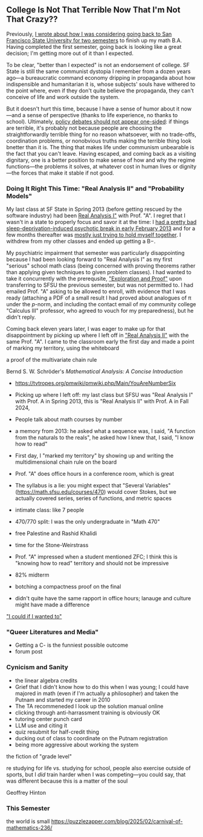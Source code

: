 ## College Is Not That Terrible Now That I'm Not That Crazy??

Previously, [I wrote about how I was considering going back to San Francisco State University for two semesters](http://zackmdavis.net/blog/2024/05/should-i-finish-my-bachelors-degree/) to finish up my math B.A. Having completed the first semester, going back is looking like a great decision; I'm getting more out of it than I expected.

To be clear, "better than I expected" is not an endorsement of college. SF State is still the same communist dystopia I remember from a dozen years ago—a bureaucratic command economy dripping in propaganda about how indispensible and humanitarian it is, whose subjects' souls have withered to the point where, even if they don't quite believe the propaganda, they can't conceive of life and work outside the system.

But it doesn't hurt this time, because I have a sense of humor about it now—and a sense of perspective (thanks to life experience, no thanks to school). Ultimately, [policy debates should not appear one-sided](https://www.readthesequences.com/Policy-Debates-Should-Not-Appear-One-Sided): if things are terrible, it's probably not because people are choosing the straightforwardly terrible thing for no reason whatsoever, with no trade-offs, coordination problems, or nonobvious truths making the terrible thing look bnetter than it is. The thing that makes life under communism unbearable is the fact that you can't leave. Having escaped, and coming back as a visiting dignitary, one is a better position to make sense of how and why the regime functions—the problems it solves, at whatever cost in human lives or dignity—the forces that make it stable if not good.

### Doing It Right This Time: "Real Analysis II" and "Probability Models"

My last class at SF State in Spring 2013 (before getting rescued by the software industry) had been [Real Analysis I"](https://math.sfsu.edu/courses/370) with Prof. "A". I regret that I wasn't in a state to properly focus and savor it at the time: I [had a pretty bad sleep-deprivation-induced psychotic break in early February 2013](http://zackmdavis.net/blog/2013/03/religious/) and for a few months thereafter was [mostly just trying to hold myself together](http://zackmdavis.net/blog/2013/04/prodrome/). I withdrew from my other classes and ended up getting a B−.

My psychiatric impairment that semester was particularly disappointing because I had been looking forward to "Real Analysis I" as my first "serious" school math class (being concerned with proving theorems rather than applying given techniques to given problem classes). I had wanted to take it concurrently with the prerequsite, ["Exploration and Proof"](https://math.sfsu.edu/courses/301) upon transferring to SFSU the previous semester, but was not permitted to. I had emailed Prof. "A" asking to be allowed to enroll, with evidence that I was ready (attaching a PDF of a small result I had proved about analogues of π under the _p_-norm, and including the contact email of my community college "Calculus III" professor, who agreed to vouch for my preparedness), but he didn't reply.

Coming back eleven years later, I was eager to make up for that disappointment by picking up where I left off in ["Real Analysis II"](https://webapps.sfsu.edu/public/classservices/classsearch/detail/2247/REG/6041) with the same Prof. "A". I came to the classroom early the first day and made a point of marking my territory, using the whiteboard

a proof of the multivariate chain rule

Bernd S. W. Schröder's _Mathematical Analysis: A Concise Introduction_ 


 * https://tvtropes.org/pmwiki/pmwiki.php/Main/YouAreNumberSix

 * Picking up where I left off: my last class but SFSU was "Real Analysis I" with Prof. A in Spring 2013, this is "Real Analysis II" with Prof. A in Fall 2024,
  * People talk about math courses by number
 * a memory from 2013: he asked what a sequence was, I said, "A function from the naturals to the reals", he asked how I knew that, I said, "I know how to read"
 * First day, I "marked my territory" by showing up and writing the multidimensional chain rule on the board
 * Prof. "A" does office hours in a conference room, which is great
 * The syllabus is a lie: you might expect that "Several Variables" (https://math.sfsu.edu/courses/470) would cover Stokes, but we actually covered series, series of functions, and metric spaces
 * intimate class: like 7 people
 * 470/770 split: I was the only undergraduate in "Math 470"
 * free Palestine and Rashid Khalidi
 * time for the Stone-Weirstrass
 * Prof. "A" impressed when a student mentioned ZFC; I think this is "knowing how to read" territory and should not be impressive
 * 82% midterm
 * botching a compactness proof on the final
 * didn't quite have the same rapport in office hours; lanauge and culture might have made a difference

["I could if I wanted to"](https://www.youtube.com/watch?v=GUuU99c_9mY)

### "Queer Literatures and Media"

 * Getting a C- is the funniest possible outcome
 * forum post
 
### Cynicism and Sanity

 * the linear algebra credits
 * Grief that I didn't know how to do this when I was young; I could have majored in math (even if I'm actually a philosopher) and taken the Putnam and started my career in 2010
 * The TA recommeneded I look up the solution manual online 
 * clicking through anti-harrassment training is obviously OK
 * tutoring center punch card
 * LLM use and citing it
 * quiz resubmit for half-credit thing
 * ducking out of class to coordinate on the Putnam registration
 * being more aggressive about working the system

the fiction of "grade level"

re studying for life vs. studying for school, people also exercise outside of sports, but I _did_ train harder when I was competing—you could say, that was different because this is a matter of the soul

Geoffrey Hinton

### This Semester


the world is small
https://puzzlezapper.com/blog/2025/02/carnival-of-mathematics-236/
